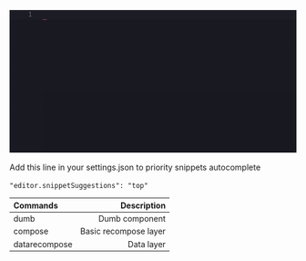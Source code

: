 ![dumb components](gifs/dumb.gif)

Add this line in your settings.json to priority snippets autocomplete

`"editor.snippetSuggestions": "top"`

| Commands      |           Description |
| :------------ | --------------------: |
| dumb          |        Dumb component |
| compose       | Basic recompose layer |
| datarecompose |            Data layer |